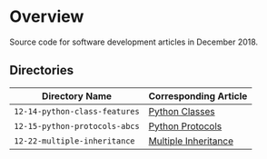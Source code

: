 # Overview

Source code for software development articles in December 2018.

## Directories

| Directory Name                           | Corresponding Article                                                              |
|------------------------------------------|------------------------------------------------------------------------------------|
| `12-14-python-class-features`            | [Python Classes](https://jarombek.com/blog/dec-14-2018-python-class-features)      |
| `12-15-python-protocols-abcs`            | [Python Protocols](https://jarombek.com/blog/dec-15-2018-python-protocols-abcs)    |
| `12-22-multiple-inheritance`             | [Multiple Inheritance](https://jarombek.com/blog/dec-22-2018-multiple-inheritance) |
